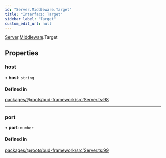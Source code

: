 ```yaml
---
id: "Server.Middleware.Target"
title: "Interface: Target"
sidebar_label: "Target"
custom_edit_url: null
---
```


[Server](../modules/Server.md).[Middleware](../modules/Server.Middleware.md).Target

## Properties

### host

• **host**: `string`

#### Defined in

[packages/@roots/bud-framework/src/Server.ts:98](https://github.com/roots/bud/blob/4498d10b4/packages/@roots/bud-framework/src/Server.ts#L98)

___

### port

• **port**: `number`

#### Defined in

[packages/@roots/bud-framework/src/Server.ts:99](https://github.com/roots/bud/blob/4498d10b4/packages/@roots/bud-framework/src/Server.ts#L99)
